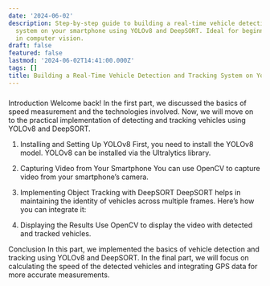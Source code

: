 ```yaml
---
date: '2024-06-02'
description: Step-by-step guide to building a real-time vehicle detection and tracking
  system on your smartphone using YOLOv8 and DeepSORT. Ideal for beginners and enthusiasts
  in computer vision.
draft: false
featured: false
lastmod: '2024-06-02T14:41:00.000Z'
tags: []
title: Building a Real-Time Vehicle Detection and Tracking System on Your Smartphone
---
```


### 

Introduction
Welcome back! In the first part, we discussed the basics of speed measurement and the technologies involved. Now, we will move on to the practical implementation of detecting and tracking vehicles using YOLOv8 and DeepSORT.

1. Installing and Setting Up YOLOv8
First, you need to install the YOLOv8 model. YOLOv8 can be installed via the Ultralytics library.

2. Capturing Video from Your Smartphone
You can use OpenCV to capture video from your smartphone’s camera.

3. Implementing Object Tracking with DeepSORT
DeepSORT helps in maintaining the identity of vehicles across multiple frames. Here’s how you can integrate it:

4. Displaying the Results
Use OpenCV to display the video with detected and tracked vehicles.

Conclusion
In this part, we implemented the basics of vehicle detection and tracking using YOLOv8 and DeepSORT. In the final part, we will focus on calculating the speed of the detected vehicles and integrating GPS data for more accurate measurements.